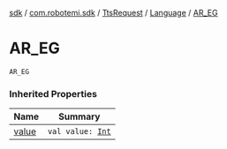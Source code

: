 [sdk](../../../index.md) / [com.robotemi.sdk](../../index.md) / [TtsRequest](../index.md) / [Language](index.md) / [AR_EG](./-a-r_-e-g.md)

# AR_EG

`AR_EG`

### Inherited Properties

| Name | Summary |
|---|---|
| [value](value.md) | `val value: `[`Int`](https://kotlinlang.org/api/latest/jvm/stdlib/kotlin/-int/index.html) |
